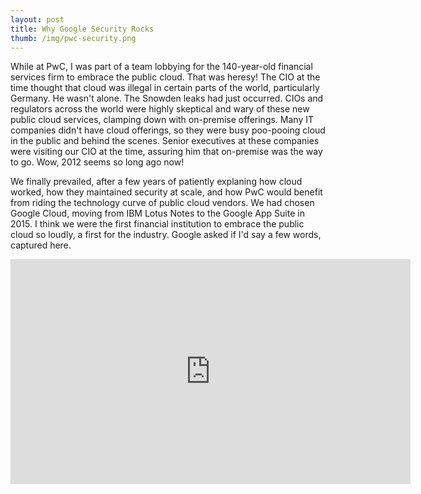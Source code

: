 ```yaml
---
layout: post
title: Why Google Security Rocks
thumb: /img/pwc-security.png
---
```


While at PwC, I was part of a team lobbying for the 140-year-old financial services firm
to embrace the public cloud.  That was heresy!  The CIO at the time thought that
cloud was illegal in certain parts of the world, particularly Germany.  He wasn't alone.  The
Snowden leaks had just occurred.  CIOs and regulators across the world were highly skeptical
and wary of these new public cloud services, clamping down with on-premise offerings.  Many
IT companies didn't have cloud offerings, so they were busy poo-pooing cloud in the public
and behind the scenes.  Senior executives at these companies were visiting our CIO at the time,
assuring him that on-premise was the way to go.  Wow, 2012 seems so long ago now!

We finally prevailed, after a few years of patiently explaning how cloud worked, how they
maintained security at scale, and how PwC would benefit from riding the technology curve
of public cloud vendors.  We had chosen Google Cloud, moving from IBM Lotus Notes to the
Google App Suite in 2015.  I think we were the first financial institution to embrace the public
cloud so loudly, a first for the industry.  Google asked if I'd say a few words, captured
here.

<iframe width="640" height="360" src="https://www.youtube.com/embed/vy-pL8duVPA" frameborder="0" allow="accelerometer; autoplay; encrypted-media; gyroscope; picture-in-picture" allowfullscreen></iframe>

